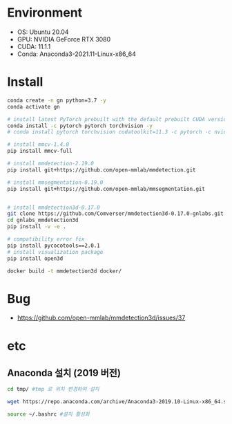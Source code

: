 # Environment

-   OS: Ubuntu 20.04
-   GPU: NVIDIA GeForce RTX 3080
-   CUDA: 11.1.1
-   Conda: Anaconda3-2021.11-Linux-x86_64

# Install

```bash
conda create -n gn python=3.7 -y
conda activate gn

# install latest PyTorch prebuilt with the default prebuilt CUDA version (usually the latest)
conda install -c pytorch pytorch torchvision -y
# conda install pytorch torchvision cudatoolkit=11.3 -c pytorch -c nvidia

# install mmcv-1.4.0
pip install mmcv-full

# install mmdetection-2.19.0
pip install git+https://github.com/open-mmlab/mmdetection.git

# install mmsegmentation-0.19.0
pip install git+https://github.com/open-mmlab/mmsegmentation.git


# install mmdetection3d-0.17.0
git clone https://github.com/Comverser/mmdetection3d-0.17.0-gnlabs.git
cd gnlabs_mmdetection3d
pip install -v -e .

# compatibility error fix
pip install pycocotools==2.0.1
# install visualization package
pip install open3d
```

```bash
docker build -t mmdetection3d docker/
```

# Bug

-   https://github.com/open-mmlab/mmdetection3d/issues/37

# etc

## Anaconda 설치 (2019 버전)

```bash
cd tmp/ #tmp 로 위치 변경하여 설치

wget https://repo.anaconda.com/archive/Anaconda3-2019.10-Linux-x86_64.sh

source ~/.bashrc #설치 활성화
```
